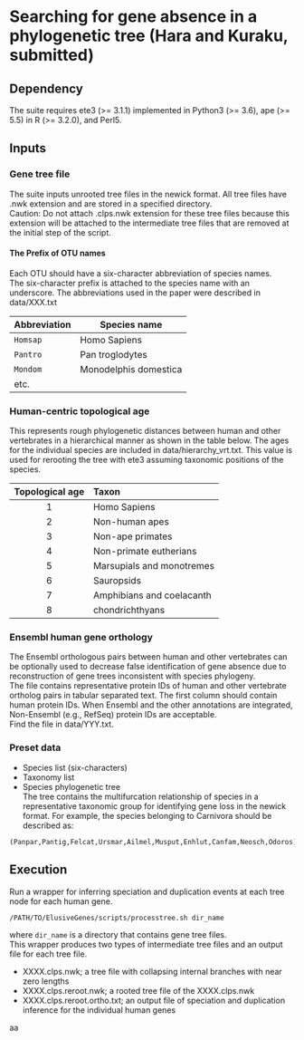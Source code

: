 # Searching for gene absence in a phylogenetic tree (Hara and Kuraku, submitted)

## Dependency

The suite requires ete3 (>= 3.1.1) implemented in Python3 (>= 3.6), ape (>= 5.5) in R (>= 3.2.0), and Perl5.
  

## Inputs

### Gene tree file
The suite inputs unrooted tree files in the newick format. All tree files have .nwk extension and are stored in a specified directory.  
Caution: Do not attach .clps.nwk extension for these tree files because this extension will be attached to the intermediate tree files that are removed at the initial step of the script.
#### The Prefix of OTU names
Each OTU should have a six-character abbreviation of species names.  
The six-character prefix is attached to the species name with an underscore.
The abbreviations used in the paper were described in data/XXX.txt  

| Abbreviation | Species name |
----|---- 
| `Homsap` | Homo Sapiens |
| `Pantro` | Pan troglodytes |
| `Mondom` | Monodelphis domestica |
| etc. |



### Human-centric topological age 
This represents rough phylogenetic distances between human and other vertebrates in a hierarchical manner as shown in the table below. The ages for the individual species are included in data/hierarchy_vrt.txt.
This value is used for rerooting the tree with ete3 assuming taxonomic positions of the species.

| Topological age | Taxon |
|:---:|:---|
| 1 | Homo Sapiens |
| 2 | Non-human apes |
| 3 | Non-ape primates |
| 4 | Non-primate eutherians |
| 5 | Marsupials and monotremes |
| 6 | Sauropsids |
| 7 | Amphibians and coelacanth |
| 8 | chondrichthyans |


### Ensembl human gene orthology
The Ensembl orthologous pairs between human and other vertebrates can be optionally used to decrease false identification of gene absence due to reconstruction of gene trees inconsistent with species phylogeny.  
The file contains representative protein IDs of human and other vertebrate ortholog pairs in tabular separated text. The first column should contain human protein IDs. When Ensembl and the other annotations are integrated, Non-Ensembl (e.g., RefSeq) protein IDs are acceptable.  
Find the file in data/YYY.txt.


### Preset data
- Species list (six-characters)
- Taxonomy list
- Species phylogenetic tree  
The tree contains the multifurcation relationship of species in a representative taxonomic group for identifying gene loss in the newick format.
For example, the species belonging to Carnivora should be described as:
```
(Panpar,Pantig,Felcat,Ursmar,Ailmel,Musput,Enhlut,Canfam,Neosch,Odoros)Carnivora
```

## Execution

Run a wrapper for inferring speciation and duplication events at each tree node for each human gene.
```
/PATH/TO/ElusiveGenes/scripts/processtree.sh dir_name
```
where `dir_name` is a directory that contains gene tree files.  
This wrapper produces two types of intermediate tree files and an output file for each tree file.
- XXXX.clps.nwk; a tree file with collapsing internal branches with near zero lengths
- XXXX.clps.reroot.nwk; a rooted tree file of the XXXX.clps.nwk
- XXXX.clps.reroot.ortho.txt; an output file of speciation and duplication inference for the individual human genes  
  

aa  



